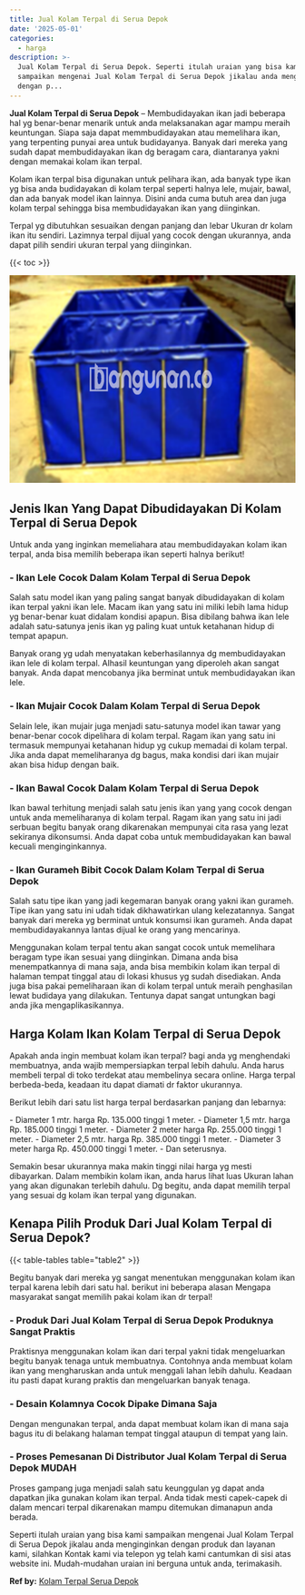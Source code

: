 ```yaml
---
title: Jual Kolam Terpal di Serua Depok
date: '2025-05-01'
categories:
  - harga
description: >-
  Jual Kolam Terpal di Serua Depok. Seperti itulah uraian yang bisa kami
  sampaikan mengenai Jual Kolam Terpal di Serua Depok jikalau anda menginginkan
  dengan p...
---
```


**Jual Kolam Terpal di Serua Depok** – Membudidayakan ikan jadi beberapa hal yg benar-benar menarik untuk anda melaksanakan agar mampu meraih keuntungan. Siapa saja dapat memmbudidayakan atau memelihara ikan, yang terpenting punyai area untuk budidayanya. Banyak dari mereka yang sudah dapat membudidayakan ikan dg beragam cara, diantaranya yakni dengan memakai kolam ikan terpal.

Kolam ikan terpal bisa digunakan untuk pelihara ikan, ada banyak type ikan yg bisa anda budidayakan di kolam terpal seperti halnya lele, mujair, bawal, dan ada banyak model ikan lainnya. Disini anda cuma butuh area dan juga kolam terpal sehingga bisa membudidayakan ikan yang diinginkan.

Terpal yg dibutuhkan sesuaikan dengan panjang dan lebar Ukuran dr kolam ikan itu sendiri. Lazimnya terpal dijual yang cocok dengan ukurannya, anda dapat pilih sendiri ukuran terpal yang diinginkan.

{{< toc >}}

![Jual Kolam Terpal di Serua Depok](/images/jual-kolam-terpal-13.png)

## Jenis Ikan Yang Dapat Dibudidayakan Di Kolam Terpal di Serua Depok

Untuk anda yang inginkan memeliahara atau membudidayakan kolam ikan terpal, anda bisa memilih beberapa ikan seperti halnya berikut!

### \- Ikan Lele Cocok Dalam Kolam Terpal di Serua Depok

Salah satu model ikan yang paling sangat banyak dibudidayakan di kolam ikan terpal yakni ikan lele. Macam ikan yang satu ini miliki lebih lama hidup yg benar-benar kuat didalam kondisi apapun. Bisa dibilang bahwa ikan lele adalah satu-satunya jenis ikan yg paling kuat untuk ketahanan hidup di tempat apapun.

Banyak orang yg udah menyatakan keberhasilannya dg membudidayakan ikan lele di kolam terpal. Alhasil keuntungan yang diperoleh akan sangat banyak. Anda dapat mencobanya jika berminat untuk membudidayakan ikan lele.

### \- Ikan Mujair Cocok Dalam Kolam Terpal di Serua Depok

Selain lele, ikan mujair juga menjadi satu-satunya model ikan tawar yang benar-benar cocok dipelihara di kolam terpal. Ragam ikan yang satu ini termasuk mempunyai ketahanan hidup yg cukup memadai di kolam terpal. Jika anda dapat memeliharanya dg bagus, maka kondisi dari ikan mujair akan bisa hidup dengan baik.

### \- Ikan Bawal Cocok Dalam Kolam Terpal di Serua Depok

Ikan bawal terhitung menjadi salah satu jenis ikan yang yang cocok dengan untuk anda memeliharanya di kolam terpal. Ragam ikan yang satu ini jadi serbuan begitu banyak orang dikarenakan mempunyai cita rasa yang lezat sekiranya dikonsumsi. Anda dapat coba untuk membudidayakan kan bawal kecuali menginginkannya.

### \- Ikan Gurameh Bibit Cocok Dalam Kolam Terpal di Serua Depok

Salah satu tipe ikan yang jadi kegemaran banyak orang yakni ikan gurameh. Tipe ikan yang satu ini udah tidak dikhawatirkan ulang kelezatannya. Sangat banyak dari mereka yg berminat untuk konsumsi ikan gurameh. Anda dapat membudidayakannya lantas dijual ke orang yang mencarinya.

Menggunakan kolam terpal tentu akan sangat cocok untuk memelihara beragam type ikan sesuai yang diinginkan. Dimana anda bisa menempatkannya di mana saja, anda bisa membikin kolam ikan terpal di halaman tempat tinggal atau di lokasi khusus yg sudah disediakan. Anda juga bisa pakai pemeliharaan ikan di kolam terpal untuk meraih penghasilan lewat budidaya yang dilakukan. Tentunya dapat sangat untungkan bagi anda jika mengaplikasikannya.

## Harga Kolam Ikan Kolam Terpal di Serua Depok

Apakah anda ingin membuat kolam ikan terpal? bagi anda yg menghendaki membuatnya, anda wajib mempersiapkan terpal lebih dahulu. Anda harus membeli terpal di toko terdekat atau membelinya secara online. Harga terpal berbeda-beda, keadaan itu dapat diamati dr faktor ukurannya.

Berikut lebih dari satu list harga terpal berdasarkan panjang dan lebarnya:

\- Diameter 1 mtr. harga Rp. 135.000 tinggi 1 meter. - Diameter 1,5 mtr. harga Rp. 185.000 tinggi 1 meter. - Diameter 2 meter harga Rp. 255.000 tinggi 1 meter. - Diameter 2,5 mtr. harga Rp. 385.000 tinggi 1 meter. - Diameter 3 meter harga Rp. 450.000 tinggi 1 meter. - Dan seterusnya.

Semakin besar ukurannya maka makin tinggi nilai harga yg mesti dibayarkan. Dalam membikin kolam ikan, anda harus lihat luas Ukuran lahan yang akan digunakan terlebih dahulu. Dg begitu, anda dapat memilih terpal yang sesuai dg kolam ikan terpal yang digunakan.

## Kenapa Pilih Produk Dari Jual Kolam Terpal di Serua Depok?

{{< table-tables table="table2" >}}

Begitu banyak dari mereka yg sangat menentukan menggunakan kolam ikan terpal karena lebih dari satu hal. berikut ini beberapa alasan Mengapa masyarakat sangat memilih pakai kolam ikan dr terpal!

### \- Produk Dari Jual Kolam Terpal di Serua Depok Produknya Sangat Praktis

Praktisnya menggunakan kolam ikan dari terpal yakni tidak mengeluarkan begitu banyak tenaga untuk membuatnya. Contohnya anda membuat kolam ikan yang mengharuskan anda untuk menggali lahan lebih dahulu. Keadaan itu pasti dapat kurang praktis dan mengeluarkan banyak tenaga.

### \- Desain Kolamnya Cocok Dipake Dimana Saja

Dengan mengunakan terpal, anda dapat membuat kolam ikan di mana saja bagus itu di belakang halaman tempat tinggal ataupun di tempat yang lain.

### \- Proses Pemesanan Di Distributor Jual Kolam Terpal di Serua Depok MUDAH

Proses gampang juga menjadi salah satu keunggulan yg dapat anda dapatkan jika gunakan kolam ikan terpal. Anda tidak mesti capek-capek di dalam mencari terpal dikarenakan mampu ditemukan dimanapun anda berada.

Seperti itulah uraian yang bisa kami sampaikan mengenai Jual Kolam Terpal di Serua Depok jikalau anda menginginkan dengan produk dan layanan kami, silahkan Kontak kami via telepon yg telah kami cantumkan di sisi atas website ini. Mudah-mudahan uraian ini berguna untuk anda, terimakasih.

**Ref by:** [Kolam Terpal Serua Depok](https://id.wikipedia.org/wiki/Kolam)
